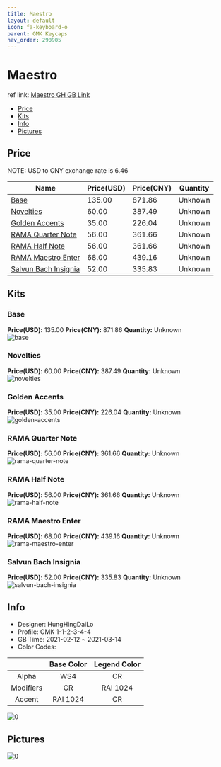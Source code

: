 ```yaml
---
title: Maestro 
layout: default
icon: fa-keyboard-o
parent: GMK Keycaps
nav_order: 290905
---
```


# Maestro 

ref link: [Maestro GH GB Link](https://geekhack.org/index.php?topic=111106.0)

* [Price](#price)
* [Kits](#kits)
* [Info](#info)
* [Pictures](#pictures)

## Price

NOTE: USD to CNY exchange rate is 6.46

| Name          | Price(USD)   |  Price(CNY) | Quantity |
| ------------- | ------------ |  ---------- | -------- |
|[Base](#base)|135.00|871.86|Unknown|
|[Novelties](#novelties)|60.00|387.49|Unknown|
|[Golden Accents](#golden-accents)|35.00|226.04|Unknown|
|[RAMA Quarter Note](#rama-quarter-note)|56.00|361.66|Unknown|
|[RAMA Half Note](#rama-half-note)|56.00|361.66|Unknown|
|[RAMA Maestro Enter](#rama-maestro-enter)|68.00|439.16|Unknown|
|[Salvun Bach Insignia](#salvun-bach-insignia)|52.00|335.83|Unknown|


## Kits
### Base  
**Price(USD):** 135.00	**Price(CNY):** 871.86	**Quantity:** Unknown  
<img src="{{ 'assets/images/gmk-keycaps/Maestro/kits_pics/base.png' | relative_url }}" alt="base" class="image featured">

### Novelties  
**Price(USD):** 60.00	**Price(CNY):** 387.49	**Quantity:** Unknown  
<img src="{{ 'assets/images/gmk-keycaps/Maestro/kits_pics/novelties.png' | relative_url }}" alt="novelties" class="image featured">

### Golden Accents  
**Price(USD):** 35.00	**Price(CNY):** 226.04	**Quantity:** Unknown  
<img src="{{ 'assets/images/gmk-keycaps/Maestro/kits_pics/golden-accents.png' | relative_url }}" alt="golden-accents" class="image featured">

### RAMA Quarter Note  
**Price(USD):** 56.00	**Price(CNY):** 361.66	**Quantity:** Unknown  
<img src="{{ 'assets/images/gmk-keycaps/Maestro/kits_pics/rama-quarter-note.jpg' | relative_url }}" alt="rama-quarter-note" class="image featured">

### RAMA Half Note  
**Price(USD):** 56.00	**Price(CNY):** 361.66	**Quantity:** Unknown  
<img src="{{ 'assets/images/gmk-keycaps/Maestro/kits_pics/rama-half-note.jpg' | relative_url }}" alt="rama-half-note" class="image featured">

### RAMA Maestro Enter  
**Price(USD):** 68.00	**Price(CNY):** 439.16	**Quantity:** Unknown  
<img src="{{ 'assets/images/gmk-keycaps/Maestro/kits_pics/rama-maestro-enter.jpg' | relative_url }}" alt="rama-maestro-enter" class="image featured">

### Salvun Bach Insignia  
**Price(USD):** 52.00	**Price(CNY):** 335.83	**Quantity:** Unknown  
<img src="{{ 'assets/images/gmk-keycaps/Maestro/kits_pics/salvun-bach-insignia.jpg' | relative_url }}" alt="salvun-bach-insignia" class="image featured">

## Info
* Designer: HungHingDaiLo  
* Profile: GMK 1-1-2-3-4-4  
* GB Time: 2021-02-12 ~ 2021-03-14  
* Color Codes:  

| |Base Color     | Legend Color
| :-------------: | :-------------: | :------------:
|Alpha|WS4|CR
|Modifiers|CR|RAl 1024
|Accent|RAl 1024|CR

<img src="{{ 'assets/images/gmk-keycaps/Maestro/0.jpg' | relative_url }}" alt="0" class="image featured">

## Pictures  
<img src="{{ 'assets/images/gmk-keycaps/Maestro/rendering_pics/0.jpg' | relative_url }}" alt="0" class="image featured">
